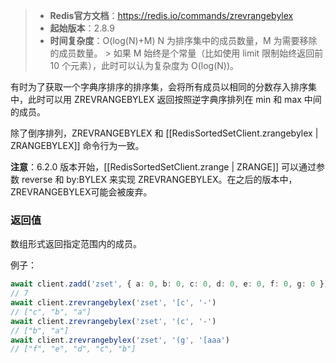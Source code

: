 > - **Redis官方文档**：https://redis.io/commands/zrevrangebylex
> - **起始版本**：2.8.9
> - **时间复杂度**：O(log(N)+M) N 为排序集中的成员数量，M 为需要移除的成员数量。
    > 如果 M 始终是个常量（比如使用 limit 限制始终返回前 10 个元素），此时可以认为复杂度为 O(log(N))。

有时为了获取一个字典序排序的排序集，会将所有成员以相同的分数存入排序集中，此时可以用 ZREVRANGEBYLEX 返回按照逆字典序排列在 min 和 max 中间的成员。

除了倒序排列，ZREVRANGEBYLEX 和 [[RedisSortedSetClient.zrangebylex | ZRANGEBYLEX]] 命令行为一致。

**注意**：6.2.0 版本开始，[[RedisSortedSetClient.zrange | ZRANGE]] 可以通过参数 reverse 和 by:BYLEX 来实现 ZREVRANGEBYLEX。在之后的版本中，ZREVRANGEBYLEX可能会被废弃。

### 返回值

数组形式返回指定范围内的成员。

例子：

```typescript
await client.zadd('zset', { a: 0, b: 0, c: 0, d: 0, e: 0, f: 0, g: 0 })
// 7
await client.zrevrangebylex('zset', '[c', '-')
// ["c", "b", "a"]
await client.zrevrangebylex('zset', '(c', '-')
// ["b", "a"]
await client.zrevrangebylex('zset', '(g', '[aaa')
// ["f", "e", "d", "c", "b"]
```
